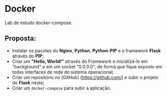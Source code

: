 # Docker
Lab de estudo docker-compose.

## Proposta:
- Instalar os pacotes do **Nginx**, **Python**, **Python-PIP** e o framework **Flask** através do **PIP**;
- Criar um **"Hello, World!"** através do Framework e inicializá-lo em "background" e em um socket "0.0.0.0", de forma que fique exposto em todas interfaces de rede do sistema operacional;
- Criar um repositório no [GitHub] (https://github.com/) e subir o projeto do **Flask** neste;
- Criar um `docker-compose` para subir a aplicação.



